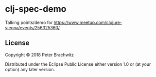 # clj-spec-demo

Talking points/demo for https://www.meetup.com/clojure-vienna/events/256325360/


## License

Copyright © 2018 Peter Brachwitz

Distributed under the Eclipse Public License either version 1.0 or (at
your option) any later version.
